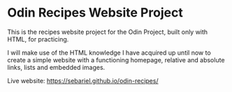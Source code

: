 <h1>Odin Recipes Website Project</h1>
<p>This is the recipes website project for the Odin Project, built only with HTML, for practicing.</p>

I will make use of the HTML knowledge I have acquired up until now to create a simple website with a functioning homepage, relative and absolute links, lists and embedded images.

Live website: https://sebariel.github.io/odin-recipes/
